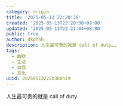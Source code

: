 ```yaml
---
category: origin
title: '2025-05-13 22:20:38'
created: '2025-05-13T22:20:38+08:00'
updated: '2025-05-13T22:21:04+08:00'
public: true
author: dkphhh
description: 人生最可贵的就是 call of duty……
tags:
  - 幽默
  - 生活
  - 自我
  - 文化
uuid: 202505132220388ni9
---
```


人生最可贵的就是 call of duty
